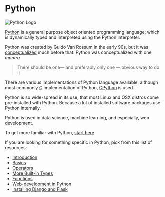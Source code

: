 # Python


![Python Logo][logo]

[logo]: https://cloud.githubusercontent.com/assets/5607371/13463975/cc18b26e-e0b4-11e5-8a52-e1123a8871b6.png

[Python](https://www.python.org/) is a general purpose object oriented programming language; which is dynamically typed and interpreted using the Python interpreter.

Python was created by Guido Van Rossum in the early 90s, but it was [conceptualized](https://en.wikipedia.org/wiki/History_of_Python) much before that. Python was conceptualized with one _mantra_
> There should be one— and preferably only one — obvious way to do it

There are various implementations of Python language available, although most commonly [C](https://en.wikipedia.org/wiki/C_(programming_language)) implementation of Python, [CPython](https://github.com/python/cpython) is used.

Python is so wide-spread in its use, that most Linux and OSX distros come pre-installed with Python. Because a lot of installed software packages use Python internally.

Python is used in data science, machine learning, and especially, web development.

To get more familiar with Python, [start here](https://github.com/FreeCodeCamp/FreeCodeCamp/wiki/Python-Introduction)

If you are looking for something specific in Python, pick from this list of resources:

- [Introduction](https://github.com/FreeCodeCamp/FreeCodeCamp/wiki/Python-Introduction)
- [Basics](https://github.com/FreeCodeCamp/FreeCodeCamp/wiki/Python-Basics)
- [Operators](https://github.com/FreeCodeCamp/FreeCodeCamp/wiki/Python-Operators)
- [More Built-in Types](https://github.com/FreeCodeCamp/FreeCodeCamp/wiki/Python-More-Builtin-Types)
- [Functions](https://github.com/FreeCodeCamp/FreeCodeCamp/wiki/Python-Functions)
- [Web-development in Python](https://github.com/FreeCodeCamp/FreeCodeCamp/wiki/Web-Development-in-Python)
- [Installing Django and Flask](https://github.com/FreeCodeCamp/FreeCodeCamp/wiki/Install-Django-Flask)